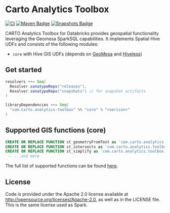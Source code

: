 # Carto Analytics Toolbox

[![CI](https://github.com/cartodb/analytics-toolbox-databricks/actions/workflows/ci.yml/badge.svg)](https://github.com/cartodb/analytics-toolbox-databricks/actions/workflows/ci.yml)
[![Maven Badge](https://img.shields.io/maven-central/v/com.carto.analytics-toolbox/core_2.12?color=blue)](https://search.maven.org/search?q=g:com.carto.analytics-toolbox%20and%20core)
[![Snapshots Badge](https://img.shields.io/nexus/s/https/oss.sonatype.org/com.carto.analytics-toolbox/core_2.12)](https://oss.sonatype.org/content/repositories/snapshots/com/carto/analytics-toolbox/core_2.12/)

CARTO Analytics Toolbox for Databricks provides geospatial functionality leveraging the Geomesa SparkSQL capabilities. It implements Spatial Hive UDFs and consists of the following modules:

* `core` with Hive GIS UDFs (depends on [GeoMesa](https://github.com/locationtech/geomesa) and [Hiveless](https://github.com/azavea/hiveless))

## Get started

```scala
resolvers ++= Seq(
  Resolver.sonatypeRepo("releases"),
  Resolver.sonatypeRepo("snapshots") // for snapshot artifacts
)

libraryDependencies ++= Seq(
  "com.carto.analytics-toolbox" %% "core" % "<version>"
)
```

## Supported GIS functions (core)

```sql
CREATE OR REPLACE FUNCTION st_geometryFromText as 'com.carto.analytics.toolbox.core.ST_GeomFromWKT';
CREATE OR REPLACE FUNCTION st_intersects as 'com.carto.analytics.toolbox.core.ST_Intersects';
CREATE OR REPLACE FUNCTION st_simplify as 'com.carto.analytics.toolbox.core.ST_Simplify';
 -- ...and more
```

The full list of supported functions can be found [here](./core/sql/createUDFs.sql).

## License
Code is provided under the Apache 2.0 license available at http://opensource.org/licenses/Apache-2.0,
as well as in the LICENSE file. This is the same license used as Spark.

